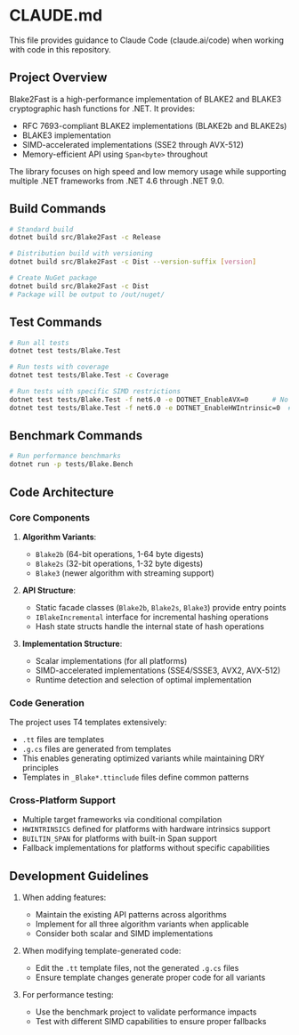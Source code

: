 # CLAUDE.md

This file provides guidance to Claude Code (claude.ai/code) when working with code in this repository.

## Project Overview

Blake2Fast is a high-performance implementation of BLAKE2 and BLAKE3 cryptographic hash functions for .NET. It provides:

- RFC 7693-compliant BLAKE2 implementations (BLAKE2b and BLAKE2s)
- BLAKE3 implementation 
- SIMD-accelerated implementations (SSE2 through AVX-512)
- Memory-efficient API using `Span<byte>` throughout

The library focuses on high speed and low memory usage while supporting multiple .NET frameworks from .NET 4.6 through .NET 9.0.

## Build Commands

```bash
# Standard build
dotnet build src/Blake2Fast -c Release

# Distribution build with versioning
dotnet build src/Blake2Fast -c Dist --version-suffix [version]

# Create NuGet package
dotnet build src/Blake2Fast -c Dist
# Package will be output to /out/nuget/
```

## Test Commands

```bash
# Run all tests
dotnet test tests/Blake.Test

# Run tests with coverage
dotnet test tests/Blake.Test -c Coverage

# Run tests with specific SIMD restrictions
dotnet test tests/Blake.Test -f net6.0 -e DOTNET_EnableAVX=0      # No AVX
dotnet test tests/Blake.Test -f net6.0 -e DOTNET_EnableHWIntrinsic=0  # No SIMD
```

## Benchmark Commands

```bash
# Run performance benchmarks
dotnet run -p tests/Blake.Bench
```

## Code Architecture

### Core Components

1. **Algorithm Variants**:
   - `Blake2b` (64-bit operations, 1-64 byte digests)
   - `Blake2s` (32-bit operations, 1-32 byte digests)
   - `Blake3` (newer algorithm with streaming support)

2. **API Structure**:
   - Static facade classes (`Blake2b`, `Blake2s`, `Blake3`) provide entry points
   - `IBlakeIncremental` interface for incremental hashing operations
   - Hash state structs handle the internal state of hash operations

3. **Implementation Structure**:
   - Scalar implementations (for all platforms)
   - SIMD-accelerated implementations (SSE4/SSSE3, AVX2, AVX-512)
   - Runtime detection and selection of optimal implementation

### Code Generation

The project uses T4 templates extensively:
- `.tt` files are templates
- `.g.cs` files are generated from templates
- This enables generating optimized variants while maintaining DRY principles
- Templates in `_Blake*.ttinclude` files define common patterns

### Cross-Platform Support

- Multiple target frameworks via conditional compilation
- `HWINTRINSICS` defined for platforms with hardware intrinsics support
- `BUILTIN_SPAN` for platforms with built-in Span support
- Fallback implementations for platforms without specific capabilities

## Development Guidelines

1. When adding features:
   - Maintain the existing API patterns across algorithms
   - Implement for all three algorithm variants when applicable
   - Consider both scalar and SIMD implementations

2. When modifying template-generated code:
   - Edit the `.tt` template files, not the generated `.g.cs` files
   - Ensure template changes generate proper code for all variants

3. For performance testing:
   - Use the benchmark project to validate performance impacts
   - Test with different SIMD capabilities to ensure proper fallbacks
